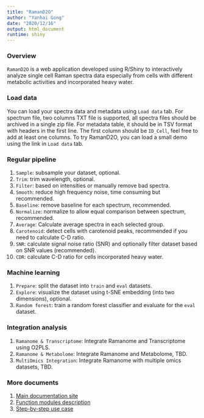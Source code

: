 ```yaml
---
title: "RamanD2O"
author: "Yanhai Gong"
date: "2020/12/16"
output: html_document
runtime: shiny
---
```


### Overview

`RamanD2O` is a web application developed using R/Shiny to interactively analyze single cell Raman spectra data especially from cells with different metabolic activities and incorporated heavy water.

### Load data

You can load your spectra data and metadata using `Load data` tab.
For spectrum file, two columns TXT file is supported, all spectra files should be archived in a single zip file.
For metadata table, it should be in TSV format with headers in the first line. The first column should be `ID_Cell`, feel free to add at least one columns.
To try RamanD2O, you can load a small demo using the link in `Load data` tab.

### Regular pipeline

1. `Sample`: subsample your dataset, optional.
2. `Trim`: trim wavelength, optional.
3. `Filter`: based on intensities or manually remove bad spectra.
4. `Smooth`: reduce high frequency noise, time consuming but recommended.
5. `Baseline`: remove baseline for each spectrum, recommended.
6. `Normalize`: normalize to allow equal comparison between spectrum, recommended.
7. `Average`: Calculate average spectra in each selected group.
8. `Carotenoid`: detect cells with carotenoid peaks, recommended if you need to calculate C-D ratio.
9. `SNR`: calculate signal noise ratio (SNR) and optionally filter dataset based on SNR values (recommended).
10. `CDR`: calculate C-D ratio for cells incorporated heavy water.

### Machine learning

1. `Prepare`: split the dataset into `train` and `eval` datasets.
2. `Explore`: visualize the dataset using t-SNE embedding (into two dimensions), optional.
3. `Random forest`: train a random forest classifier and evaluate for the `eval` dataset.

### Integration analysis
1. `Ramanome & Transcriptome`: Integrate Ramanome and Transcriptome using O2PLS.
2. `Ramanome & Metabolome`: Integrate Ramanome and Metabolome, TBD.
3. `MultiOmics Integration`: Integrate Ramanome with multiple omics datasets, TBD.

### More documents
1. [Main documentation site](https://gongyh.github.io/RamanD2O/index.html)
2. [Function modules description](https://gongyh.github.io/RamanD2O/functions.html)
3. [Step-by-step use case](https://gongyh.github.io/RamanD2O/usage.html)
